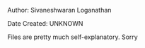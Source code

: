 Author: Sivaneshwaran Loganathan

Date Created: UNKNOWN

Files are pretty much self-explanatory. Sorry
